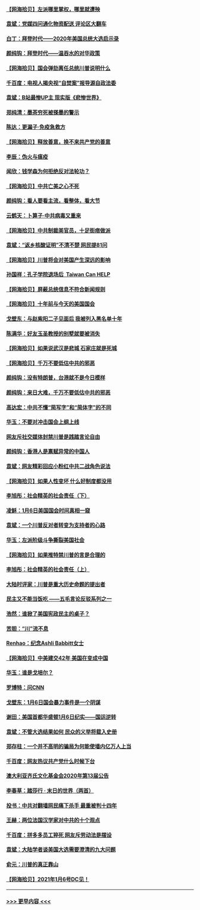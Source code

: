 #### [【网海拾贝】左派哪里掌权，哪里就遭殃](../pages/nsc993/n12715009.md?t=01280351) 
#### [袁斌：党媒四问通化物资配送 评论区大翻车](../pages/nsc993/n12714950.md?t=01280351) 
#### [白丁：拜登时代——2020年美国总统大选启示录](../pages/nsc993/n12714920.md?t=01280351) 
#### [颜纯钩：拜登时代——温吞水的对华政策](../pages/nsc993/n12713245.md?t=01280351) 
#### [【网海拾贝】国会弹劾离任总统川普说明什么](../pages/nsc993/n12712816.md?t=01280351) 
#### [千百度：电视人揭央视“自焚案”报导源自政法委](../pages/nsc993/n12709760.md?t=01280351) 
#### [袁斌：B站最惨UP主 现实版《悲惨世界》](../pages/nsc993/n12709686.md?t=01280351) 
#### [郑纯清：墨茶穷死被搽墨的警示](../pages/nsc993/n12709262.md?t=01280351) 
#### [陈达：更漏子·免疫急救方](../pages/nsc993/n12709244.md?t=01280351) 
#### [【网海拾贝】释放善意，换不来共产党的善意](../pages/nsc993/n12708361.md?t=01280351) 
#### [李辰：伪火与瘟疫](../pages/nsc993/n12707981.md?t=01280351) 
#### [闻欣：钱学森为何拒绝反对法轮功？](../pages/nsc993/n12707407.md?t=01280351) 
#### [【网海拾贝】中共亡美之心不死](../pages/nsc993/n12707621.md?t=01280351) 
#### [颜纯钩：看人要看主流，看整体，看大节](../pages/nsc993/n12707536.md?t=01280351) 
#### [云鹤天：卜算子‧中共病毒又重来](../pages/nsc993/n12707408.md?t=01280351) 
#### [【网海拾贝】中共制裁美官员，十足街痞做派](../pages/nsc993/n12705115.md?t=01280351) 
#### [袁斌：“返乡核酸证明”不清不楚 网民提81问](../pages/nsc993/n12704982.md?t=01280351) 
#### [【网海拾贝】川普将会对美国产生深远的影响](../pages/nsc993/n12703045.md?t=01280351) 
#### [孙国祥：孔子学院退场后  Taiwan Can HELP](../pages/nsc993/n12702430.md?t=01280351) 
#### [【网海拾贝】屏蔽总统信息不符合新闻规则](../pages/nsc993/n12699998.md?t=01280351) 
#### [【网海拾贝】十年前与今天的美国国会](../pages/nsc993/n12696993.md?t=01280351) 
#### [戈壁东：与赵紫阳二子见面后 我被列入黑名单十年](../pages/nsc993/n12696215.md?t=01280351) 
#### [陈满华：好友玉圣教授的别墅就要被消失](../pages/nsc993/n12695411.md?t=01280351) 
#### [【网海拾贝】如果说武汉是悲城 石家庄就是死城](../pages/nsc993/n12694589.md?t=01280351) 
#### [【网海拾贝】千万不要低估中共的邪恶](../pages/nsc993/n12692771.md?t=01280351) 
#### [颜纯钩：没有特朗普，台港就不是今日模样](../pages/nsc993/n12692678.md?t=01280351) 
#### [颜纯钩：来日大难，千万不要低估中共的邪恶](../pages/nsc993/n12692080.md?t=01280351) 
#### [高达宏：中共不懂“简写字”和“简体字”的不同](../pages/nsc993/n12692068.md?t=01280351) 
#### [华玉：不要对冲击国会上纲上线](../pages/nsc993/n12689948.md?t=01280351) 
#### [网友斥社交媒体封禁川普是践踏言论自由](../pages/nsc993/n12687482.md?t=01280351) 
#### [颜纯钩：香港人是禀赋异常的中国人](../pages/nsc993/n12685142.md?t=01280351) 
#### [袁斌：网友精彩回应小粉红中共二战角色说法](../pages/nsc993/n12684994.md?t=01280351) 
#### [【网海拾贝】如果人性变坏 什么好制度都没用](../pages/nsc993/n12683000.md?t=01280351) 
#### [李旭彤：社会精英的社会责任（下）](../pages/nsc993/n12680604.md?t=01280351) 
#### [凌稣：1月6日美国国会时间真相一窥](../pages/nsc993/n12682780.md?t=01280351) 
#### [袁斌：一个川普反对者转变为支持者的心路](../pages/nsc993/n12682700.md?t=01280351) 
#### [华玉：左派阶级斗争撕裂美国社会](../pages/nsc993/n12681226.md?t=01280351) 
#### [【网海拾贝】如果推特禁川普的言是合理的](../pages/nsc993/n12681232.md?t=01280351) 
#### [李旭彤：社会精英的社会责任（上）](../pages/nsc993/n12680501.md?t=01280351) 
#### [大陆时评家：川普是重大历史命题的提出者](../pages/nsc993/n12679904.md?t=01280351) 
#### [民主又不能当饭吃 ——五毛言论反驳系列之一](../pages/nsc993/n12679877.md?t=01280351) 
#### [浩然：谁掀了美国宪政民主的桌子？](../pages/nsc993/n12679850.md?t=01280351) 
#### [苦胆：“川”流不息](../pages/nsc993/n12678388.md?t=01280351) 
#### [Renhao：纪念Ashli Babbitt女士](../pages/nsc993/n12678359.md?t=01280351) 
#### [【网海拾贝】中美建交42年 美国在变成中国](../pages/nsc993/n12678324.md?t=01280351) 
#### [华玉：谁是戈培尔？](../pages/nsc993/n12677515.md?t=01280351) 
#### [罗博特：问CNN](../pages/nsc993/n12677172.md?t=01280351) 
#### [戈壁东：1月6日国会暴力事件是一个阴谋](../pages/nsc993/n12674639.md?t=01280351) 
#### [谢田：美国首都华盛顿1月6日纪实——国运逆转](../pages/nsc993/n12673190.md?t=01280351) 
#### [袁斌：不管大选结果如何 民众的义举将载入史册](../pages/nsc993/n12672787.md?t=01280351) 
#### [郑存柱：一个并不高明的骗局为何能使墙内亿万人上当](../pages/nsc993/n12671449.md?t=01280351) 
#### [千百度：网友热议共产党什么时候下台](../pages/nsc993/n12670442.md?t=01280351) 
#### [澳大利亚齐氏文化基金会2020年第13届公告](../pages/nsc993/n12670273.md?t=01280351) 
#### [李春草：踏莎行 · 末日的世界（两首）](../pages/nsc993/n12670253.md?t=01280351) 
#### [投书：中共对翻墙网民痛下杀手 最重被判十四年](../pages/nsc993/n12670190.md?t=01280351) 
#### [王赫：两位法国汉学家对中共的十个观点](../pages/nsc993/n12669593.md?t=01280351) 
#### [千百度：拼多多员工猝死 网友斥劳动法是摆设](../pages/nsc993/n12668081.md?t=01280351) 
#### [袁斌：大陆学者谈美国大选需要澄清的九大问题](../pages/nsc993/n12668023.md?t=01280351) 
#### [俞元：川普的真正靠山](../pages/nsc993/n12668000.md?t=01280351) 
#### [【网海拾贝】2021年1月6号DC见！](../pages/nsc993/n12664957.md?t=01280351) 

----
#### [ >>> 更早内容 <<< ](../indexes/nsc993-earlier.md)
